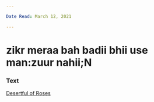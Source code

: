 ```yaml
---

Date Read: March 12, 2021

---
```


# zikr meraa bah badii bhii use man:zuur nahii;N

### Text
[Desertful of Roses](http://www.columbia.edu/itc/mealac/pritchett/00ghalib/100/index_100.html)

